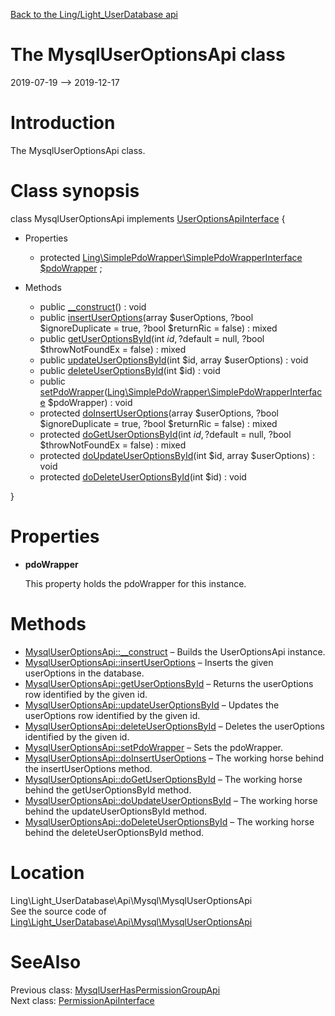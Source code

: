 [Back to the Ling/Light_UserDatabase api](https://github.com/lingtalfi/Light_UserDatabase/blob/master/doc/api/Ling/Light_UserDatabase.md)



The MysqlUserOptionsApi class
================
2019-07-19 --> 2019-12-17






Introduction
============

The MysqlUserOptionsApi class.



Class synopsis
==============


class <span class="pl-k">MysqlUserOptionsApi</span> implements [UserOptionsApiInterface](https://github.com/lingtalfi/Light_UserDatabase/blob/master/doc/api/Ling/Light_UserDatabase/Api/UserOptionsApiInterface.md) {

- Properties
    - protected [Ling\SimplePdoWrapper\SimplePdoWrapperInterface](https://github.com/lingtalfi/SimplePdoWrapper/blob/master/doc/api/Ling/SimplePdoWrapper/SimplePdoWrapperInterface.md) [$pdoWrapper](#property-pdoWrapper) ;

- Methods
    - public [__construct](https://github.com/lingtalfi/Light_UserDatabase/blob/master/doc/api/Ling/Light_UserDatabase/Api/Mysql/MysqlUserOptionsApi/__construct.md)() : void
    - public [insertUserOptions](https://github.com/lingtalfi/Light_UserDatabase/blob/master/doc/api/Ling/Light_UserDatabase/Api/Mysql/MysqlUserOptionsApi/insertUserOptions.md)(array $userOptions, ?bool $ignoreDuplicate = true, ?bool $returnRic = false) : mixed
    - public [getUserOptionsById](https://github.com/lingtalfi/Light_UserDatabase/blob/master/doc/api/Ling/Light_UserDatabase/Api/Mysql/MysqlUserOptionsApi/getUserOptionsById.md)(int $id, ?$default = null, ?bool $throwNotFoundEx = false) : mixed
    - public [updateUserOptionsById](https://github.com/lingtalfi/Light_UserDatabase/blob/master/doc/api/Ling/Light_UserDatabase/Api/Mysql/MysqlUserOptionsApi/updateUserOptionsById.md)(int $id, array $userOptions) : void
    - public [deleteUserOptionsById](https://github.com/lingtalfi/Light_UserDatabase/blob/master/doc/api/Ling/Light_UserDatabase/Api/Mysql/MysqlUserOptionsApi/deleteUserOptionsById.md)(int $id) : void
    - public [setPdoWrapper](https://github.com/lingtalfi/Light_UserDatabase/blob/master/doc/api/Ling/Light_UserDatabase/Api/Mysql/MysqlUserOptionsApi/setPdoWrapper.md)([Ling\SimplePdoWrapper\SimplePdoWrapperInterface](https://github.com/lingtalfi/SimplePdoWrapper/blob/master/doc/api/Ling/SimplePdoWrapper/SimplePdoWrapperInterface.md) $pdoWrapper) : void
    - protected [doInsertUserOptions](https://github.com/lingtalfi/Light_UserDatabase/blob/master/doc/api/Ling/Light_UserDatabase/Api/Mysql/MysqlUserOptionsApi/doInsertUserOptions.md)(array $userOptions, ?bool $ignoreDuplicate = true, ?bool $returnRic = false) : mixed
    - protected [doGetUserOptionsById](https://github.com/lingtalfi/Light_UserDatabase/blob/master/doc/api/Ling/Light_UserDatabase/Api/Mysql/MysqlUserOptionsApi/doGetUserOptionsById.md)(int $id, ?$default = null, ?bool $throwNotFoundEx = false) : mixed
    - protected [doUpdateUserOptionsById](https://github.com/lingtalfi/Light_UserDatabase/blob/master/doc/api/Ling/Light_UserDatabase/Api/Mysql/MysqlUserOptionsApi/doUpdateUserOptionsById.md)(int $id, array $userOptions) : void
    - protected [doDeleteUserOptionsById](https://github.com/lingtalfi/Light_UserDatabase/blob/master/doc/api/Ling/Light_UserDatabase/Api/Mysql/MysqlUserOptionsApi/doDeleteUserOptionsById.md)(int $id) : void

}




Properties
=============

- <span id="property-pdoWrapper"><b>pdoWrapper</b></span>

    This property holds the pdoWrapper for this instance.
    
    



Methods
==============

- [MysqlUserOptionsApi::__construct](https://github.com/lingtalfi/Light_UserDatabase/blob/master/doc/api/Ling/Light_UserDatabase/Api/Mysql/MysqlUserOptionsApi/__construct.md) &ndash; Builds the UserOptionsApi instance.
- [MysqlUserOptionsApi::insertUserOptions](https://github.com/lingtalfi/Light_UserDatabase/blob/master/doc/api/Ling/Light_UserDatabase/Api/Mysql/MysqlUserOptionsApi/insertUserOptions.md) &ndash; Inserts the given userOptions in the database.
- [MysqlUserOptionsApi::getUserOptionsById](https://github.com/lingtalfi/Light_UserDatabase/blob/master/doc/api/Ling/Light_UserDatabase/Api/Mysql/MysqlUserOptionsApi/getUserOptionsById.md) &ndash; Returns the userOptions row identified by the given id.
- [MysqlUserOptionsApi::updateUserOptionsById](https://github.com/lingtalfi/Light_UserDatabase/blob/master/doc/api/Ling/Light_UserDatabase/Api/Mysql/MysqlUserOptionsApi/updateUserOptionsById.md) &ndash; Updates the userOptions row identified by the given id.
- [MysqlUserOptionsApi::deleteUserOptionsById](https://github.com/lingtalfi/Light_UserDatabase/blob/master/doc/api/Ling/Light_UserDatabase/Api/Mysql/MysqlUserOptionsApi/deleteUserOptionsById.md) &ndash; Deletes the userOptions identified by the given id.
- [MysqlUserOptionsApi::setPdoWrapper](https://github.com/lingtalfi/Light_UserDatabase/blob/master/doc/api/Ling/Light_UserDatabase/Api/Mysql/MysqlUserOptionsApi/setPdoWrapper.md) &ndash; Sets the pdoWrapper.
- [MysqlUserOptionsApi::doInsertUserOptions](https://github.com/lingtalfi/Light_UserDatabase/blob/master/doc/api/Ling/Light_UserDatabase/Api/Mysql/MysqlUserOptionsApi/doInsertUserOptions.md) &ndash; The working horse behind the insertUserOptions method.
- [MysqlUserOptionsApi::doGetUserOptionsById](https://github.com/lingtalfi/Light_UserDatabase/blob/master/doc/api/Ling/Light_UserDatabase/Api/Mysql/MysqlUserOptionsApi/doGetUserOptionsById.md) &ndash; The working horse behind the getUserOptionsById method.
- [MysqlUserOptionsApi::doUpdateUserOptionsById](https://github.com/lingtalfi/Light_UserDatabase/blob/master/doc/api/Ling/Light_UserDatabase/Api/Mysql/MysqlUserOptionsApi/doUpdateUserOptionsById.md) &ndash; The working horse behind the updateUserOptionsById method.
- [MysqlUserOptionsApi::doDeleteUserOptionsById](https://github.com/lingtalfi/Light_UserDatabase/blob/master/doc/api/Ling/Light_UserDatabase/Api/Mysql/MysqlUserOptionsApi/doDeleteUserOptionsById.md) &ndash; The working horse behind the deleteUserOptionsById method.





Location
=============
Ling\Light_UserDatabase\Api\Mysql\MysqlUserOptionsApi<br>
See the source code of [Ling\Light_UserDatabase\Api\Mysql\MysqlUserOptionsApi](https://github.com/lingtalfi/Light_UserDatabase/blob/master/Api/Mysql/MysqlUserOptionsApi.php)



SeeAlso
==============
Previous class: [MysqlUserHasPermissionGroupApi](https://github.com/lingtalfi/Light_UserDatabase/blob/master/doc/api/Ling/Light_UserDatabase/Api/Mysql/MysqlUserHasPermissionGroupApi.md)<br>Next class: [PermissionApiInterface](https://github.com/lingtalfi/Light_UserDatabase/blob/master/doc/api/Ling/Light_UserDatabase/Api/PermissionApiInterface.md)<br>
